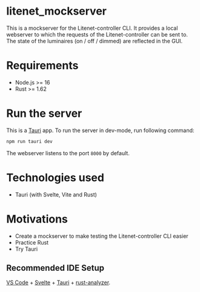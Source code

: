 # litenet_mockserver

This is a mockserver for the Litenet-controller CLI. It provides a local webserver to which the requests of
the Litenet-controller can be sent to. The state of the luminaires (on / off / dimmed) are reflected in the
GUI.

# Requirements

-   Node.js >= 16
-   Rust >= 1.62

# Run the server

This is a [Tauri](https://tauri.app/) app. To run the server in dev-mode, run following command:

```sh
npm run tauri dev
```

The webserver listens to the port `8000` by default.

# Technologies used

-   Tauri (with Svelte, Vite and Rust)

# Motivations

-   Create a mockserver to make testing the Litenet-controller CLI easier
-   Practice Rust
-   Try Tauri

## Recommended IDE Setup

[VS Code](https://code.visualstudio.com/) + [Svelte](https://marketplace.visualstudio.com/items?itemName=svelte.svelte-vscode) + [Tauri](https://marketplace.visualstudio.com/items?itemName=tauri-apps.tauri-vscode) + [rust-analyzer](https://marketplace.visualstudio.com/items?itemName=rust-lang.rust-analyzer).
